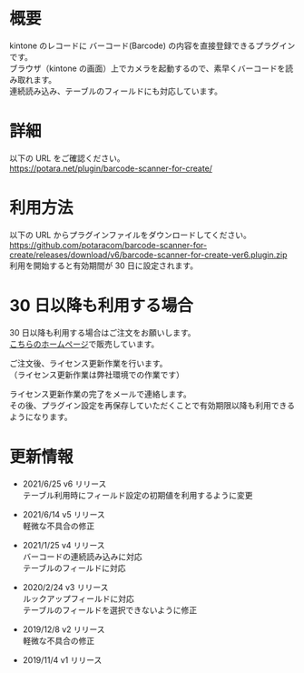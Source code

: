# 概要

kintone のレコードに バーコード(Barcode) の内容を直接登録できるプラグインです。  
ブラウザ（kintone の画面）上でカメラを起動するので、素早くバーコードを読み取れます。  
連続読み込み、テーブルのフィールドにも対応しています。

# 詳細

以下の URL をご確認ください。  
https://potara.net/plugin/barcode-scanner-for-create/

# 利用方法

以下の URL からプラグインファイルをダウンロードしてください。  
https://github.com/potaracom/barcode-scanner-for-create/releases/download/v6/barcode-scanner-for-create-ver6.plugin.zip  
利用を開始すると有効期間が 30 日に設定されます。

# 30 日以降も利用する場合

30 日以降も利用する場合はご注文をお願いします。  
[こちらのホームページ](https://potaracom.stores.jp/items/5db3e6875b61b46834762abb)で販売しています。

ご注文後、ライセンス更新作業を行います。  
（ライセンス更新作業は弊社環境での作業です）

ライセンス更新作業の完了をメールで連絡します。  
その後、プラグイン設定を再保存していただくことで有効期限以降も利用できるようになります。

# 更新情報

- 2021/6/25 v6 リリース  
  テーブル利用時にフィールド設定の初期値を利用するように変更

- 2021/6/14 v5 リリース  
  軽微な不具合の修正

- 2021/1/25 v4 リリース  
  バーコードの連続読み込みに対応  
  テーブルのフィールドに対応

- 2020/2/24 v3 リリース  
  ルックアップフィールドに対応  
  テーブルのフィールドを選択できないように修正

- 2019/12/8 v2 リリース  
  軽微な不具合の修正

- 2019/11/4 v1 リリース
